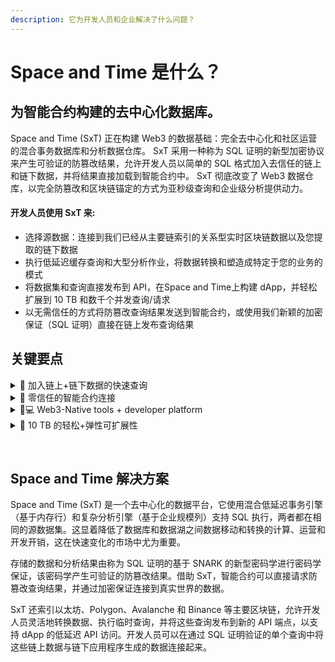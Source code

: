 ```yaml
---
description: 它为开发人员和企业解决了什么问题？
---
```


# Space and Time 是什么？

## 为智能合约构建的去中心化数据库。

Space and Time (SxT) 正在构建 Web3 的数据基础：完全去中心化和社区运营的混合事务数据库和分析数据仓库。 SxT 采用一种称为 SQL 证明的新型加密协议来产生可验证的防篡改结果，允许开发人员以简单的 SQL 格式加入去信任的链上和链下数据，并将结果直接加载到智能合约中。 SxT 彻底改变了 Web3 数据仓库，以完全防篡改和区块链锚定的方式为亚秒级查询和企业级分析提供动力。

#### 开发人员使用 SxT 来:&#x20;

* 选择源数据：连接到我们已经从主要链索引的关系型实时区块链数据以及您提取的链下数据
* 执行低延迟缓存查询和大型分析作业，将数据转换和塑造成特定于您的业务的模式
* 将数据集和查询直接发布到 API，在Space and Time上构建 dApp，并轻松扩展到 10 TB 和数千个并发查询/请求
* 以无需信任的方式将防篡改查询结果发送到智能合约，或使用我们新颖的加密保证（SQL 证明）直接在链上发布查询结果

## 关键要点 <a href="#key-takeaways" id="key-takeaways"></a>

<details>

<summary><span data-gb-custom-inline data-tag="emoji" data-code="1f320">🌠</span>  加入链上+链下数据的快速查询</summary>

**从任何来源加载数据并运行生成可验证防篡改结果的亚秒级分析。**&#x20;

SxT 是一个事务数据库和分析数据仓库，它通过消除两个相似系统之间的数据移动和转换，简化了数据生态系统并减少了数据事务和分析用例之间的延迟。我们的混合数据引擎支持快速事务查找和海量分析作业，而 SQL 证明为从任何来源查询数据提供加密保证。

</details>

<details>

<summary><span data-gb-custom-inline data-tag="emoji" data-code="1f91d">🤝</span> 零信任的智能合约连接</summary>

**通过加密保证将现实世界数据直接连接到智能合约。**

SxT 提供侧链性能和链上透明度。我们实际上是一个高性能的侧链数据库，锚定到另一个 L1 以实现表状态在时间点的可审计性、透明度和不变性。借助 SxT，智能合约可以以完全防篡改、无需信任的方式加载链下数据。

</details>

<details>

<summary><span data-gb-custom-inline data-tag="emoji" data-code="1f468-1f4bb">👨💻</span> Web3-Native tools + developer platform</summary>

**使用完全无需信任且由社区运营的数据仓库为多链 dApp 提供动力。**

SxT 对开发人员友好，具有标准 SQL 和传统 JDBC 驱动程序。现代 API 和原生区块链索引允许 Web2 和 Web3 应用程序/dApps 直接连接到 SxT。

</details>

<details>

<summary><span data-gb-custom-inline data-tag="emoji" data-code="1f33f">🌿</span> 10 TB 的轻松+弹性可扩展性</summary>

**借助 Web3 保证扩展到企业规模。**

SxT 开辟了 Web3 以前无法实现的数据大小和计算复杂性级别。我们在保持完全去中心化和防篡改的同时，创造了全新且复杂的商业机会。

</details>

​

## Space and Time 解决方案

Space and Time (SxT) 是一个去中心化的数据平台，它使用混合低延迟事务引擎（基于内存行）和复杂分析引擎（基于企业规模列）支持 SQL 执行，两者都在相同的源数据集。这显着降低了数据库和数据湖之间数据移动和转换的计算、运营和开发开销，这在快速变化的市场中尤为重要。

存储的数据和分析结果由称为 SQL 证明的基于 SNARK 的新型密码学进行密码学保证，该密码学产生可验证的防篡改结果。借助 SxT，智能合约可以直接请求防篡改查询结果，并通过加密保证连接到真实世界的数据。

SxT 还索引以太坊、Polygon、Avalanche 和 Binance 等主要区块链，允许开发人员灵活地转换数据、执行临时查询，并将这些查询发布到新的 API 端点，以支持 dApp 的低延迟 API 访问。开发人员可以在通过 SQL 证明验证的单个查询中将这些链上数据与链下应用程序生成的数据连接起来。
